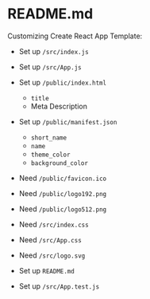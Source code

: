 README.md
=========

Customizing Create React App Template:

* Set up `/src/index.js`
* Set up `/src/App.js`

* Set up `/public/index.html`
  * `title`
  * Meta Description
* Set up `/public/manifest.json`
  * `short_name`
  * `name`
  * `theme_color`
  * `background_color`
* Need `/public/favicon.ico`
* Need `/public/logo192.png`
* Need `/public/logo512.png`

* Need `/src/index.css`
* Need `/src/App.css`
* Need `/src/logo.svg`

* Set up `README.md`

* Set up `/src/App.test.js`
